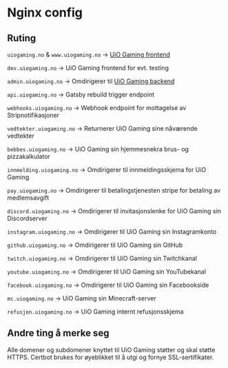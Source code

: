 # Nginx config

## Ruting

`uiogaming.no` & `www.uiogaming.no` -> [UiO Gaming frontend](https://github.com/UiO-Gaming/uiogaming.no)

`dev.uiogaming.no` -> UiO Gaming frontend for evt. testing

`admin.uiogaming.no` -> Omdirigerer til [UiO Gaming backend](https://github.com/UiO-Gaming/uiogaming.no-backend)

`api.uiogaming.no` -> Gatsby rebuild trigger endpoint

`webhooks.uiogaming.no` -> Webhook endpoint for mottagelse av Stripnotifikasjoner

`vedtekter.uiogaming.no` -> Returnerer UiO Gaming sine nåværende vedtekter

`bebbes.uiogaming.no` -> UiO Gaming sin hjemmesnekra brus- og pizzakalkulator

`innmelding.uiogaming.no` -> Omdirigerer til innmeldingsskjema for UiO Gaming

`pay.uiogaming.no` -> Omdirigerer til betalingstjenesten stripe for betaling av medlemsavgift

`discord.uiogaming.no` -> Omdirigerer til invitasjonslenke for UiO Gaming sin Discordserver

`instagram.uiogaming.no` -> Omdirigerer til UiO Gaming sin Instagramkonto

`github.uiogaming.no` -> Omdirigerer til UiO Gaming sin GitHub

`twitch.uiogaming.no` -> Omdirigerer til UiO Gaming sin Twitchkanal

`youtube.uiogaming.no` -> Omdirigerer til UiO Gaming sin YouTubekanal

`facebook.uiogaming.no` -> Omdirigerer til UiO Gaming sin Facebookside

`mc.uiogaming.no` -> UiO Gaming sin Minecraft-server

`refusjon.uiogaming.no` -> UiO Gaming internt refusjonsskjema

## Andre ting å merke seg

Alle domener og subdomener knyttet til UiO Gaming støtter og skal støtte HTTPS. Certbot brukes for øyeblikket til å utgi og fornye SSL-sertifikater.
